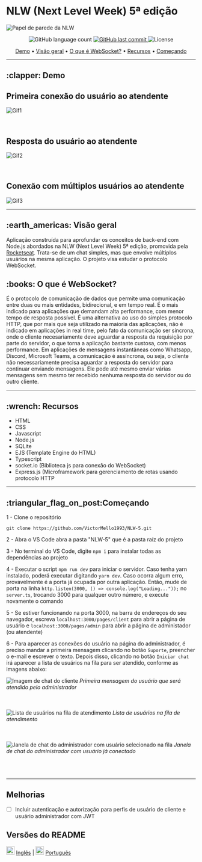 # NLW (Next Level Week) 5ª edição


<img src="https://user-images.githubusercontent.com/35710766/116016432-f978d580-a612-11eb-833c-b5ed80a7c9ef.jpg" alt="Papel de parede da NLW"/>

<p align="center">
  <img alt="GitHub language count" src="https://img.shields.io/github/languages/count/VictorMello1993/NLW-5?color=FF0000">
  
  <a href="https://github.com/VictorMello1993/NLW-5/commits/master">
    <img alt="GitHub last commit" src="https://img.shields.io/github/last-commit/VictorMello1993/NLW-5?color=D3D3D3">
  </a> 
  
  <img alt="License" src="https://img.shields.io/badge/license-MIT-brightgreen">
   <a href="https://github.com/VictorMello1993/NLW-5/stargazers"></a>
</p>

<p align="center">
  <a href="#clapper-demo">Demo</a> •
  <a href="#earth_americas-visão-geral">Visão geral</a> •
  <a href="#books-o-que-é-websocket">O que é WebSocket?</a> •  
  <a href="#wrench-recursos">Recursos</a> •
  <a href="#triangular_flag_on_postcomeçando">Começando</a>  
</p>

---

<h2>:clapper: Demo</h2>

## Primeira conexão do usuário ao atendente
![Gif1](https://user-images.githubusercontent.com/35710766/116016661-b2d7ab00-a613-11eb-82ef-7531a93be0e8.gif)

</br>

## Resposta do usuário ao atendente
![Gif2](https://user-images.githubusercontent.com/35710766/116016756-034f0880-a614-11eb-8cbf-a6aee747f49c.gif)

</br>

## Conexão com múltiplos usuários ao atendente 
![Gif3](https://user-images.githubusercontent.com/35710766/116016819-2aa5d580-a614-11eb-8a0e-d21622e903b1.gif)

---

<h2>:earth_americas: Visão geral</h2>
<p>Aplicação construída para aprofundar os conceitos de back-end com Node.js abordados na NLW (Next Level Week) 5ª edição, promovida pela <a href="https://rocketseat.com.br/">Rocketseat</a>. Trata-se de um chat simples, mas que envolve múltiplos usuários na mesma aplicação. O projeto visa estudar o protocolo WebSocket.</p>

<h2>:books: O que é WebSocket?</h2>
<p>É o protocolo de comunicação de dados que permite uma comunicação entre duas ou mais entidades, bidirecional, e em tempo real. É o mais indicado para aplicações que demandam alta performance, com menor tempo de resposta possível. É uma alternativa ao uso do simples protocolo HTTP, que por mais que seja utilizado na maioria das aplicações, não é indicado em aplicações in real time, pelo fato da comunicação ser síncrona, onde o cliente necesariamente deve aguardar a resposta da requisição por parte do servidor, o que torna a aplicação bastante custosa, com menos performance. Em aplicações de mensagens instantâneas como Whatsapp, Discord, Microsoft Teams, a comunicação é assíncrona, ou seja, o cliente não necessariamente precisa aguardar a resposta do servidor para continuar enviando mensagens. Ele pode até mesmo enviar várias mensagens sem mesmo ter recebido nenhuma resposta do servidor ou do outro cliente.</p>

---

<h2>:wrench: Recursos</h2>
<ul>
  <li>HTML</li>
  <li>CSS</li>
  <li>Javascript</li>
  <li>Node.js</li>
  <li>SQLite</li>
  <li>EJS (Template Engine do HTML)</li>
  <li>Typescript</li>
  <li>socket.io (Biblioteca js para conexão do WebSocket)</li>
  <li>Express.js (Microframework para gerenciamento de rotas usando protocolo HTTP</li>
</ul>

---

<h2>:triangular_flag_on_post:Começando</h2>

1 - Clone o repositório
```
git clone https://github.com/VictorMello1993/NLW-5.git
```

2 - Abra o VS Code abra a pasta "NLW-5" que é a pasta raíz do projeto

3 - No terminal do VS Code, digite ```npm i``` para instalar todas as dependências ao projeto

4 - Executar o script ```npm run dev``` para iniciar o servidor. Caso tenha yarn instalado, poderá executar digitando ```yarn dev```. Caso ocorra algum erro, provavelmente é a porta já ocupada por outra aplicação. Então, mude de porta na linha ```http.listen(3000, () => console.log("Loading..."));``` no ```server.ts```, trocando 3000 para qualquer outro número, e execute novamente o comando

5 - Se estiver funcionando na porta 3000, na barra de endereços do seu navegador, escreva `localhost:3000/pages/client` para abrir a página de usuário e  `localhost:3000/pages/admin` para abrir a página de administador (ou atendente)

6 - Para aparecer as conexões do usuário na página do administrador, é preciso mandar a primeira mensagem clicando no botão ```Suporte```, preencher o e-mail e escrever o texto. Depois disso, clicando no botão ```Iniciar chat``` irá aparecer a lista de usuários na fila para ser atendido, conforme as imagens abaixo:

<img src="https://user-images.githubusercontent.com/35710766/116019748-46f94080-a61b-11eb-8307-324e2b808ac0.png" alt="Imagem de chat do cliente"/>
<span align="center"><i>Primeira mensagem do usuário que será atendido pelo administrador</i></span>

</br>
</br>
</br>
</br>

<img src="https://user-images.githubusercontent.com/35710766/116020487-bb80af00-a61c-11eb-9475-684cd37f6012.png" alt="Lista de usuários na fila de atendimento"/>
<span align="center"><i>Lista de usuários na fila de atendimento</i></span>

</br>
</br>
</br>
</br>

<img src="https://user-images.githubusercontent.com/35710766/116020571-f387f200-a61c-11eb-9380-f569f655977b.png" alt="Janela de chat do administrador com usuário selecionado na fila"/>
<span align="center"><i>Janela de chat do administrador com usuário já conectado</i></span>

</br>
</br>
</br>
</br>

---

## Melhorias
- [ ] Incluir autenticação e autorização para perfis de usuário de cliente e usuário administrador com JWT

## Versões do README
<img src="https://user-images.githubusercontent.com/35710766/116021063-d273d100-a61d-11eb-8078-332213bc2d03.png" alt="Bandeira dos Estados Unidos" width="22px"/> <a href="/README-ENUS.md">Inglês</a> | <img src="https://user-images.githubusercontent.com/35710766/116020959-a8221380-a61d-11eb-9c40-5af85e373ec3.jpg" alt="Bandeira do Brasil" width="22px"/> <a href="/README.md">Português</a>
